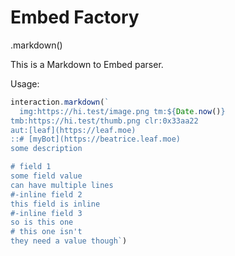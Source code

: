 # Embed Factory

.markdown()

This is a Markdown to Embed parser.

Usage:

```javascript
interaction.markdown(`
  img:https://hi.test/image.png tm:${Date.now()}
tmb:https://hi.test/thumb.png clr:0x33aa22
aut:[leaf](https://leaf.moe)
::# [myBot](https://beatrice.leaf.moe)
some description

# field 1
some field value
can have multiple lines
#-inline field 2
this field is inline
#-inline field 3
so is this one
# this one isn't
they need a value though`)
```

